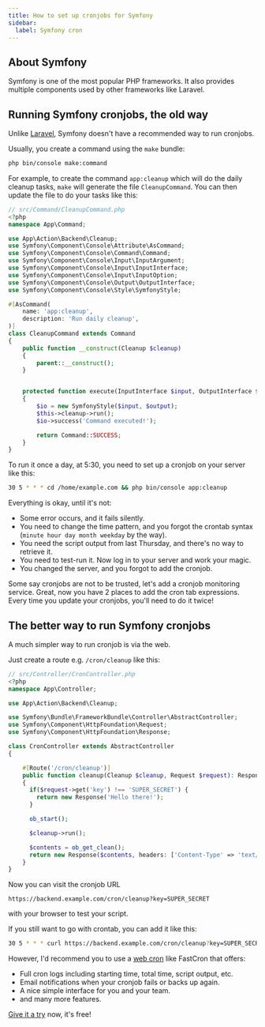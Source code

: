 ```yaml
---
title: How to set up cronjobs for Symfony
sidebar:
  label: Symfony cron
---
```


## About Symfony

Symfony is one of the most popular PHP frameworks.
It also provides multiple components used by other frameworks like Laravel.

## Running Symfony cronjobs, the old way

Unlike [Laravel](/tutorials/laravel-cron), Symfony doesn't have a recommended way to run cronjobs.

Usually, you create a command using the `make` bundle:

```bash
php bin/console make:command
```

For example, to create the command `app:cleanup` which will do the daily cleanup tasks,
`make` will generate the file `CleanupCommand`.
You can then update the file to do your tasks like this:

```php 
// src/Command/CleanupCommand.php
<?php
namespace App\Command;

use App\Action\Backend\Cleanup;
use Symfony\Component\Console\Attribute\AsCommand;
use Symfony\Component\Console\Command\Command;
use Symfony\Component\Console\Input\InputArgument;
use Symfony\Component\Console\Input\InputInterface;
use Symfony\Component\Console\Input\InputOption;
use Symfony\Component\Console\Output\OutputInterface;
use Symfony\Component\Console\Style\SymfonyStyle;

#[AsCommand(
    name: 'app:cleanup',
    description: 'Run daily cleanup',
)]
class CleanupCommand extends Command
{
    public function __construct(Cleanup $cleanup)
    {
        parent::__construct();
    }


    protected function execute(InputInterface $input, OutputInterface $output): int
    {
        $io = new SymfonyStyle($input, $output);
        $this->cleanup->run();
        $io->success('Command executed!');

        return Command::SUCCESS;
    }
}
```

To run it once a day, at 5:30, you need to set up a cronjob on your server like this:

```sh
30 5 * * * cd /home/example.com && php bin/console app:cleanup
```

Everything is okay, until it's not:
- Some error occurs, and it fails silently.
- You need to change the time pattern, and you forgot the crontab syntax (`minute hour day month weekday` by the way).
- You need the script output from last Thursday, and there's no way to retrieve it.
- You need to test-run it. Now log in to your server and work your magic.
- You changed the server, and you forgot to add the cronjob.

Some say cronjobs are not to be trusted, let's add a cronjob monitoring service.
Great, now you have 2 places to add the cron tab expressions.
Every time you update your cronjobs, you'll need to do it twice!

## The better way to run Symfony cronjobs

A much simpler way to run cronjob is via the web.

Just create a route e.g. `/cron/cleanup` like this:

```php 
// src/Controller/CronController.php
<?php
namespace App\Controller;

use App\Action\Backend\Cleanup;

use Symfony\Bundle\FrameworkBundle\Controller\AbstractController;
use Symfony\Component\HttpFoundation\Request;
use Symfony\Component\HttpFoundation\Response;

class CronController extends AbstractController
{

    #[Route('/cron/cleanup')]
    public function cleanup(Cleanup $cleanup, Request $request): Response
    {
      if($request->get('key') !== 'SUPER_SECRET') {
        return new Response('Hello there!');
      }

      ob_start();

      $cleanup->run();

      $contents = ob_get_clean();
      return new Response($contents, headers: ['Content-Type' => 'text/plain']);
    }
}
```

Now you can visit the cronjob URL
```
https://backend.example.com/cron/cleanup?key=SUPER_SECRET
```
with your browser to test your script.

If you still want to go with crontab, you can add it like this:
```sh
30 5 * * * curl https://backend.example.com/cron/cleanup?key=SUPER_SECRET
```

However, I'd recommend you to use a [web cron](/) like FastCron that offers:

- Full cron logs including starting time, total time, script output, etc.
- Email notifications when your cronjob fails or backs up again.
- A nice simple interface for you and your team.
- and many more features.

[Give it a try](https://app.fastcron.com/signup) now, it's free!